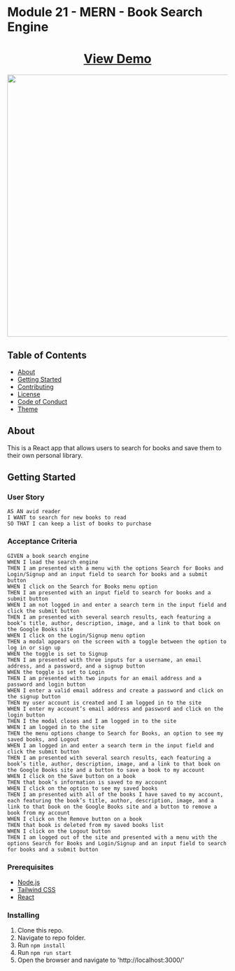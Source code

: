 # Module 21 - MERN - Book Search Engine

<h1 align="center">
    <a href="https://somdobomk-module21-challenge.netlify.app/" target="_blank">
    View Demo
    </a>
</h1>
<div align="center">
    <img src="./src/images/screenshot.jpg" width="600px">
</div>

## Table of Contents

- [About](#about)
- [Getting Started](#getting_started)
- [Contributing](./CONTRIBUTING.md)
- [License](./LICENSE)
- [Code of Conduct](./CODE_OF_CONDUCT.md)
- [Theme](#theme)

## About <a name = "about"></a>

This is a React app that allows users to search for books and save them to their own personal library.

## Getting Started <a name = "getting_started"></a>

### User Story
```
AS AN avid reader
I WANT to search for new books to read
SO THAT I can keep a list of books to purchase

```

### Acceptance Criteria

```
GIVEN a book search engine
WHEN I load the search engine
THEN I am presented with a menu with the options Search for Books and Login/Signup and an input field to search for books and a submit button
WHEN I click on the Search for Books menu option
THEN I am presented with an input field to search for books and a submit button
WHEN I am not logged in and enter a search term in the input field and click the submit button
THEN I am presented with several search results, each featuring a book’s title, author, description, image, and a link to that book on the Google Books site
WHEN I click on the Login/Signup menu option
THEN a modal appears on the screen with a toggle between the option to log in or sign up
WHEN the toggle is set to Signup
THEN I am presented with three inputs for a username, an email address, and a password, and a signup button
WHEN the toggle is set to Login
THEN I am presented with two inputs for an email address and a password and login button
WHEN I enter a valid email address and create a password and click on the signup button
THEN my user account is created and I am logged in to the site
WHEN I enter my account’s email address and password and click on the login button
THEN I the modal closes and I am logged in to the site
WHEN I am logged in to the site
THEN the menu options change to Search for Books, an option to see my saved books, and Logout
WHEN I am logged in and enter a search term in the input field and click the submit button
THEN I am presented with several search results, each featuring a book’s title, author, description, image, and a link to that book on the Google Books site and a button to save a book to my account
WHEN I click on the Save button on a book
THEN that book’s information is saved to my account
WHEN I click on the option to see my saved books
THEN I am presented with all of the books I have saved to my account, each featuring the book’s title, author, description, image, and a link to that book on the Google Books site and a button to remove a book from my account
WHEN I click on the Remove button on a book
THEN that book is deleted from my saved books list
WHEN I click on the Logout button
THEN I am logged out of the site and presented with a menu with the options Search for Books and Login/Signup and an input field to search for books and a submit button
```

### Prerequisites

- [Node.js](https://nodejs.org/en/)
- [Tailwind CSS](https://tailwindcss.com/)
- [React](https://reactjs.org/)

### Installing

1. Clone this repo.
2. Navigate to repo folder.
3. Run `npm install`
4. Run `npm run start`
5. Open the browser and navigate to 'http://localhost:3000/'
